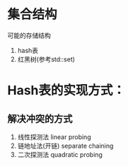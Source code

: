 # 集合结构

可能的存储结构
1. hash表
2. 红黑树(参考std::set)



# Hash表的实现方式：
## 解决冲突的方式
1. 线性探测法 linear probing
2. 链地址法(开链)   separate chaining
3. 二次探测法   quadratic probing